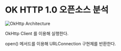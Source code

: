 # OK HTTP 1.0 오픈소스 분석

![OkHttp Architecture](images/okhttp-architecture.png)

OkHttp Client 를 이용해 실행한다.

open() 메서드를 이용해 URLConnection 구현체를 반환한다.
